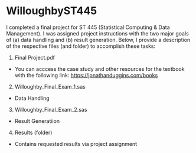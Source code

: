 # WilloughbyST445

I completed a final project for ST 445 (Statistical Computing & Data Management). I was assigned project instructions with the two major goals of (a) data handling and (b) result generation. Below, I provide a description of the respective files (and folder) to accomplish these tasks: 

1. Final Project.pdf
- You can acccess the case study and other resources for the textbook with the following link: https://jonathanduggins.com/books
2. Willoughby_Final_Exam_1.sas
- Data Handling
3. Willoughby_Final_Exam_2.sas
- Result Generatiion
4. Results (folder)
- Contains requested results via project assignment
